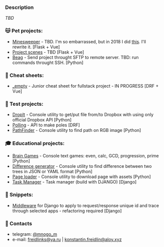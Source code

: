 ### Description
_TBD_

### 😽 Pet projects:
* [Minesweeper](https://mine.aloy.xyz) - TBD. I'm so embarrassed, but in 2018 I did [this](https://github.com/mnogom/minesweeper). I'll rewrite it. [Flask + Vue]
* [Project scenes](https://project.aloy.xyz/p/Aloy_Main_Theme_Final/) - TBD [Flask + Vue]
* [Beag](https://github.com/mnogom/beget-agent) - Send project throught SFTP to remote server. TBD: run commands throught SSH. [Python]

### 📓 Cheat sheets:
* [_empty](https://github.com/mnogom/_empty) - Junior cheat sheet for fullstack project - IN PROGRESS [DRF + Vue]

### 🧷 Test projects:
* [DropIt](https://github.com/mnogom/dropit) - Console utility to get/put file from/to Dropbox with using only official Dropbox API [Python]
* [Polling](https://github.com/mnogom/polling) - API to make poles [DRF]
* [PathFinder](https://github.com/mnogom/pathfinder) - Console utility to find path on RGB image [Python]

### 🎓 Educational projects:
* [Brain Games](https://github.com/mnogom/python-project-lvl1) - Console text games: even, calc, GCD, progression, prime [Python]
* [Difference generator](https://github.com/mnogom/python-project-lvl2) - Console utility to find difference between two trees in JSON or YAML format [Python]
* [Page loader](https://github.com/mnogom/python-project-lvl3) - Console utility to download page with assets [Python]
* [Task Manager](https://github.com/mnogom/python-project-lvl4) - Task manager (build with DJANGO) [Django]

### 📄 Snippets:
* [Middleware](https://github.com/mnogom/_empty/blob/283002ac15a0d5c324f04a2b3a5d72171425b093/backend/backend/backend/middleware/trace_middleware.py) for Django to apply to request/response unique id and trace through selected apps - refactoring required [Django]

### 📇 Contacts
* telegram: [@mnogo_m](https://t.me/mnogo_m)
* e-mail: freidlinks@ya.ru | konstantin.freidlin@aloy.xyz


<!--
**mnogom/mnogom** is a ✨ _special_ ✨ repository because its `README.md` (this file) appears on your GitHub profile.

Here are some ideas to get you started:

- 🔭 I’m currently working on ...
- 🌱 I’m currently learning ...
- 👯 I’m looking to collaborate on ...
- 🤔 I’m looking for help with ...
- 💬 Ask me about ...
- 📫 How to reach me: ...
- 😄 Pronouns: ...
- ⚡ Fun fact: ...
-->

